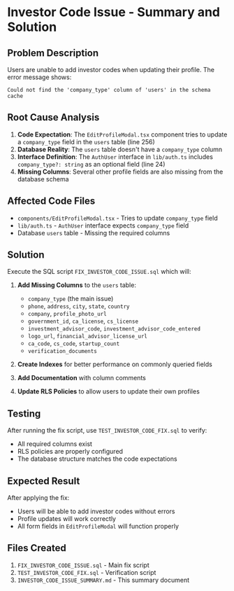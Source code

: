 # Investor Code Issue - Summary and Solution

## Problem Description
Users are unable to add investor codes when updating their profile. The error message shows:
```
Could not find the 'company_type' column of 'users' in the schema cache
```

## Root Cause Analysis
1. **Code Expectation**: The `EditProfileModal.tsx` component tries to update a `company_type` field in the `users` table (line 256)
2. **Database Reality**: The `users` table doesn't have a `company_type` column
3. **Interface Definition**: The `AuthUser` interface in `lib/auth.ts` includes `company_type?: string` as an optional field (line 24)
4. **Missing Columns**: Several other profile fields are also missing from the database schema

## Affected Code Files
- `components/EditProfileModal.tsx` - Tries to update `company_type` field
- `lib/auth.ts` - `AuthUser` interface expects `company_type` field
- Database `users` table - Missing the required columns

## Solution
Execute the SQL script `FIX_INVESTOR_CODE_ISSUE.sql` which will:

1. **Add Missing Columns** to the `users` table:
   - `company_type` (the main issue)
   - `phone`, `address`, `city`, `state`, `country`
   - `company`, `profile_photo_url`
   - `government_id`, `ca_license`, `cs_license`
   - `investment_advisor_code`, `investment_advisor_code_entered`
   - `logo_url`, `financial_advisor_license_url`
   - `ca_code`, `cs_code`, `startup_count`
   - `verification_documents`

2. **Create Indexes** for better performance on commonly queried fields

3. **Add Documentation** with column comments

4. **Update RLS Policies** to allow users to update their own profiles

## Testing
After running the fix script, use `TEST_INVESTOR_CODE_FIX.sql` to verify:
- All required columns exist
- RLS policies are properly configured
- The database structure matches the code expectations

## Expected Result
After applying the fix:
- Users will be able to add investor codes without errors
- Profile updates will work correctly
- All form fields in `EditProfileModal` will function properly

## Files Created
1. `FIX_INVESTOR_CODE_ISSUE.sql` - Main fix script
2. `TEST_INVESTOR_CODE_FIX.sql` - Verification script
3. `INVESTOR_CODE_ISSUE_SUMMARY.md` - This summary document
